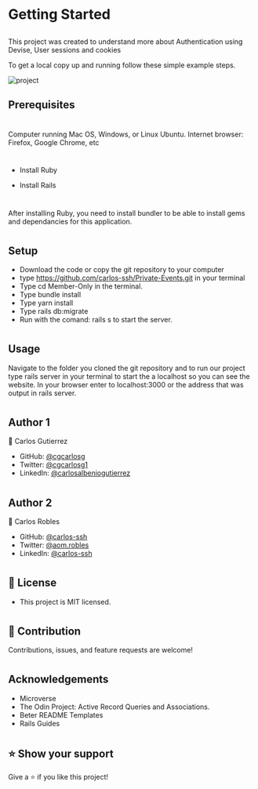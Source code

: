 # Getting Started
##

This project was created to understand more about  Authentication using Devise, User sessions and cookies

To get a local copy up and running follow these simple example steps.

![project]()

## Prerequisites
#
Computer running Mac OS, Windows, or Linux Ubuntu. Internet browser: Firefox, Google Chrome, etc
#
- Install Ruby

- Install Rails
#
After installing Ruby, you need to install bundler to be able to install gems and dependancies for this application.
#
## Setup
- Download the code or copy the git repository to your computer
- type https://github.com/carlos-ssh/Private-Events.git in your terminal
- Type cd Member-Only in the terminal.
- Type bundle install
- Type yarn install
- Type rails db:migrate
- Run with the comand: rails s to start the server.

#
## Usage
Navigate to the folder you cloned the git repository and to run our project type rails server in your terminal to start the a localhost so you can see the website. In your browser enter to localhost:3000 or the address that was output in rails server.

#
## Author 1
👤  Carlos Gutierrez

- GitHub:  [@cgcarlosg](https://github.com/cgcarlosg)
- Twitter: [@cgcarlosg1](https://twitter.com/cgcarlosg1)
- LinkedIn: [@carlosalbeniogutierrez](www.linkedin.com/in/carlosalbeniogutierrez)

#
## Author 2
👤 Carlos Robles

- GitHub: [@carlos-ssh](https://github.com/carlos-ssh)
- Twitter: [@aom.robles](https://twitter.com/aom.robles)
- LinkedIn: [@carlos-ssh](www.linkedin.com/in/carlos-ssh)

#
 ## 📝 License 
- This project is MIT licensed.
#

## 🤝 Contribution
Contributions, issues, and feature requests are welcome!
#

## Acknowledgements
- Microverse
- The Odin Project: Active Record Queries and Associations.
- Beter README Templates
- Rails Guides

#
## ⭐ Show your support
Give a ⭐️ if you like this project!
